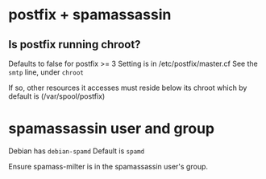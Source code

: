 # postfix + spamassassin

## Is postfix running chroot?

Defaults to false for postfix >= 3
Setting is in /etc/postfix/master.cf
See the `smtp` line, under `chroot`

If so, other resources it accesses must reside below its chroot
which by default is (/var/spool/postfix)

# spamassassin user and group

Debian has `debian-spamd`
Default is `spamd`

Ensure spamass-milter is in the spamassassin user's group.
